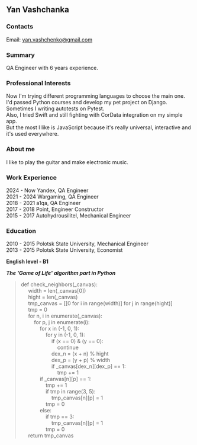 ## Yan Vashchanka

### Contacts

Email: yan.vashchenko@gmail.com

### Summary

QA Engineer with 6 years experience.

### Professional Interests

Now I'm trying different programming languages to choose the main one.  
I'd passed Python courses and develop my pet project on Django. Sometimes I writing autotests on Pytest.  
Also, I tried Swift and still fighting with CorData integration on my simple app.  
But the most I like is JavaScript because it's really universal, interactive and it's used everywhere.

### About me

I like to play the guitar and make electronic music.

### Work Experience

2024 - Now Yandex, QA Engineer  
2021 - 2024 Wargaming, QA Engineer  
2018 - 2021 a1qa, QA Engineer  
2017 - 2018 Point, Engineer Constructor  
2015 - 2017 Autohydrousilitel, Mechanical Engineer

### Education

2010 - 2015 Polotsk State University, Mechanical Engineer  
2013 - 2015 Polotsk State University, Economist

**English level - B1**

***The 'Game of Life' algorithm part in Python***

> def check_neighbors(_canvas):  
&nbsp;&nbsp;&nbsp;&nbsp;    width = len(_canvas[0])  
&nbsp;&nbsp;&nbsp;&nbsp;    hight = len(_canvas)  
&nbsp;&nbsp;&nbsp;&nbsp;    tmp_canvas = [[0 for i in range(width)] for j in range(hight)]  
&nbsp;&nbsp;&nbsp;&nbsp;    tmp = 0  
&nbsp;&nbsp;&nbsp;&nbsp;   for n, i in enumerate(_canvas):  
&nbsp;&nbsp;&nbsp;&nbsp;&nbsp;&nbsp;&nbsp;&nbsp;        for p, j in enumerate(i):  
&nbsp;&nbsp;&nbsp;&nbsp;&nbsp;&nbsp;&nbsp;&nbsp;&nbsp;&nbsp;&nbsp;&nbsp;            for x in (-1, 0, 1):  
&nbsp;&nbsp;&nbsp;&nbsp;&nbsp;&nbsp;&nbsp;&nbsp;&nbsp;&nbsp;&nbsp;&nbsp;&nbsp;&nbsp;&nbsp;&nbsp;                for y in (-1, 0, 1):  
&nbsp;&nbsp;&nbsp;&nbsp;&nbsp;&nbsp;&nbsp;&nbsp;&nbsp;&nbsp;&nbsp;&nbsp;&nbsp;&nbsp;&nbsp;&nbsp;&nbsp;&nbsp;&nbsp;&nbsp;                    if (x == 0) & (y == 0):  
&nbsp;&nbsp;&nbsp;&nbsp;&nbsp;&nbsp;&nbsp;&nbsp;&nbsp;&nbsp;&nbsp;&nbsp;&nbsp;&nbsp;&nbsp;&nbsp;&nbsp;&nbsp;&nbsp;&nbsp;&nbsp;&nbsp;&nbsp;&nbsp;                        continue  
&nbsp;&nbsp;&nbsp;&nbsp;&nbsp;&nbsp;&nbsp;&nbsp;&nbsp;&nbsp;&nbsp;&nbsp;&nbsp;&nbsp;&nbsp;&nbsp;&nbsp;&nbsp;&nbsp;&nbsp;                    dex_n = (x + n) % hight  
&nbsp;&nbsp;&nbsp;&nbsp;&nbsp;&nbsp;&nbsp;&nbsp;&nbsp;&nbsp;&nbsp;&nbsp;&nbsp;&nbsp;&nbsp;&nbsp;&nbsp;&nbsp;&nbsp;&nbsp;                    dex_p = (y + p) % width  
&nbsp;&nbsp;&nbsp;&nbsp;&nbsp;&nbsp;&nbsp;&nbsp;&nbsp;&nbsp;&nbsp;&nbsp;&nbsp;&nbsp;&nbsp;&nbsp;&nbsp;&nbsp;&nbsp;&nbsp;                    if _canvas[dex_n][dex_p] == 1:  
&nbsp;&nbsp;&nbsp;&nbsp;&nbsp;&nbsp;&nbsp;&nbsp;&nbsp;&nbsp;&nbsp;&nbsp;&nbsp;&nbsp;&nbsp;&nbsp;&nbsp;&nbsp;&nbsp;&nbsp;&nbsp;&nbsp;&nbsp;&nbsp;                        tmp += 1  
&nbsp;&nbsp;&nbsp;&nbsp;&nbsp;&nbsp;&nbsp;&nbsp;&nbsp;&nbsp;&nbsp;&nbsp;            if _canvas[n][p] == 1:  
&nbsp;&nbsp;&nbsp;&nbsp;&nbsp;&nbsp;&nbsp;&nbsp;&nbsp;&nbsp;&nbsp;&nbsp;&nbsp;&nbsp;&nbsp;&nbsp;                tmp += 1  
&nbsp;&nbsp;&nbsp;&nbsp;&nbsp;&nbsp;&nbsp;&nbsp;&nbsp;&nbsp;&nbsp;&nbsp;&nbsp;&nbsp;&nbsp;&nbsp;                if tmp in range(3, 5):  
&nbsp;&nbsp;&nbsp;&nbsp;&nbsp;&nbsp;&nbsp;&nbsp;&nbsp;&nbsp;&nbsp;&nbsp;&nbsp;&nbsp;&nbsp;&nbsp;&nbsp;&nbsp;&nbsp;&nbsp;                    tmp_canvas[n][p] = 1  
&nbsp;&nbsp;&nbsp;&nbsp;&nbsp;&nbsp;&nbsp;&nbsp;&nbsp;&nbsp;&nbsp;&nbsp;&nbsp;&nbsp;&nbsp;&nbsp;                tmp = 0  
&nbsp;&nbsp;&nbsp;&nbsp;&nbsp;&nbsp;&nbsp;&nbsp;&nbsp;&nbsp;&nbsp;&nbsp;            else:  
&nbsp;&nbsp;&nbsp;&nbsp;&nbsp;&nbsp;&nbsp;&nbsp;&nbsp;&nbsp;&nbsp;&nbsp;&nbsp;&nbsp;&nbsp;&nbsp;                if tmp == 3:  
&nbsp;&nbsp;&nbsp;&nbsp;&nbsp;&nbsp;&nbsp;&nbsp;&nbsp;&nbsp;&nbsp;&nbsp;&nbsp;&nbsp;&nbsp;&nbsp;&nbsp;&nbsp;&nbsp;&nbsp;                    tmp_canvas[n][p] = 1  
&nbsp;&nbsp;&nbsp;&nbsp;&nbsp;&nbsp;&nbsp;&nbsp;&nbsp;&nbsp;&nbsp;&nbsp;&nbsp;&nbsp;&nbsp;&nbsp;                tmp = 0  
&nbsp;&nbsp;&nbsp;&nbsp;    return tmp_canvas  